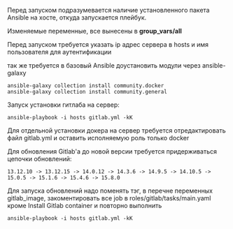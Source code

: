 Перед запуском подразумевается наличие установленного пакета Ansible на хосте, откуда запускается плейбук.

Изменяемые переменные, все вынесены в  **group_vars/all**

Перед запуском требуется указать ip адрес сервера в hosts и имя пользователя для аутентификации

так же требуется в базовый Ansible доустановить модули через ansible-galaxy 
```
ansible-galaxy collection install community.docker
ansible-galaxy collection install community.general
```
Запуск установки гитлаба на сервер: 
```
ansible-playbook -i hosts gitlab.yml -kK
```

Для отдельной установки докера на сервер требуется отредактировать файл gitlab.yml и оставить исполняемую роль только docker

Для обновления Gitlab'a до новой версии требуется придерживаться цепочки обновлений: 
```
13.12.10 -> 13.12.15 -> 14.0.12 -> 14.3.6 -> 14.9.5 -> 14.10.5 -> 15.0.5 -> 15.1.6 -> 15.4.6 -> 15.8.0
```

Для запуска обновлений надо поменять тэг, в перечне переменных gitlab_image, закоментировать все job в roles/gitlab/tasks/main.yaml кроме Install Gitlab container и повторно выполнить 
```
ansible-playbook -i hosts gitlab.yml -kK
```